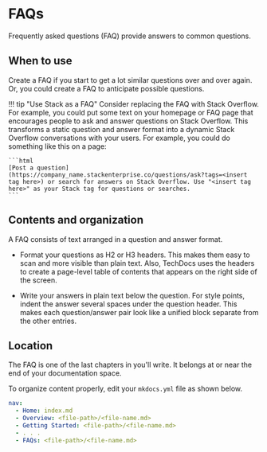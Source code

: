 # FAQs

Frequently asked questions (FAQ) provide answers to common questions.

## When to use

Create a FAQ if you start to get a lot similar questions over and over again. Or, you could create a FAQ to anticipate possible questions.

!!! tip "Use Stack as a FAQ"
    Consider replacing the FAQ with Stack Overflow. For example, you could put some text on your homepage or FAQ page that encourages people to ask and answer questions on Stack Overflow. This transforms a static question and answer format into a dynamic Stack Overflow conversations with your users. For example, you could do something like this on a page:

    ```html
    [Post a question](https://company_name.stackenterprise.co/questions/ask?tags=<insert tag here>) or search for answers on Stack Overflow. Use "<insert tag here>" as your Stack tag for questions or searches.
    ```

## Contents and organization

A FAQ consists of text arranged in a question and answer format. 

- Format your questions as H2 or H3 headers. This makes them easy to scan and more visible than plain text. Also, TechDocs uses the headers to create a page-level table of contents that appears on the right side of the screen.

- Write your answers in plain text below the question. For style points, indent the answer several spaces under the question header. This makes each question/answer pair look like a unified block separate from the other entries.

## Location

The FAQ is one of the last chapters in you'll write. It belongs at or near the end of your documentation space.

To organize content properly, edit your `mkdocs.yml` file as shown below.

```yaml
nav:
  - Home: index.md
  - Overview: <file-path>/<file-name.md>
  - Getting Started: <file-path>/<file-name.md>
  - . . .
  - FAQs: <file-path>/<file-name.md>
```

<!--
## Example

Here's an example:

??? example "Fleet Management FAQ"
    [embed: edge-fleet-faq](/docs/default/component/fleet-management/fleet-wide-refactoring/FAQ)
-->

